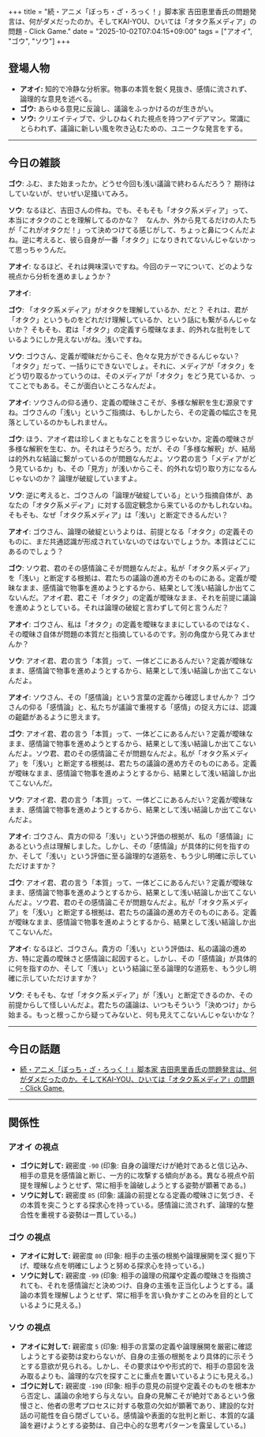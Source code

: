 +++
title = "続・アニメ「ぼっち・ざ・ろっく！」脚本家 吉田恵里香氏の問題発言は、何がダメだったのか。そしてKAI-YOU、ひいては「オタク系メディア」の問題 - Click Game."
date = "2025-10-02T07:04:15+09:00"
tags = ["アオイ", "ゴウ", "ソウ"]
+++

## 登場人物

- **アオイ:** 知的で冷静な分析家。物事の本質を鋭く見抜き、感情に流されず、論理的な意見を述べる。
- **ゴウ:** あらゆる意見に反論し、議論をふっかけるのが生きがい。
- **ソウ:** クリエイティブで、少しひねくれた視点を持つアイデアマン。常識にとらわれず、議論に新しい風を吹き込むための、ユニークな発言をする。

---

## 今日の雑談

**ゴウ**: ふむ、また始まったか。どうせ今回も浅い議論で終わるんだろう？ 期待はしていないが、せいぜい足掻いてみろ。

**ソウ**: なるほど、吉田さんの件ね。でも、そもそも「オタク系メディア」って、本当にオタクのことを理解してるのかな？　なんか、外から見てるだけの人たちが「これがオタクだ！」って決めつけてる感じがして、ちょっと鼻につくんだよね。逆に考えると、彼ら自身が一番「オタク」になりきれてないんじゃないかって思っちゃうんだ。

**アオイ**: なるほど、それは興味深いですね。今回のテーマについて、どのような視点から分析を進めましょうか？

**アオイ**: 

**ゴウ**: 「オタク系メディア」がオタクを理解しているか、だと？ それは、君が「オタク」というものをどれだけ理解しているか、という話にも繋がるんじゃないか？ そもそも、君は「オタク」の定義すら曖昧なまま、的外れな批判をしているようにしか見えないがね。浅いですね。

**ソウ**: ゴウさん、定義が曖昧だからこそ、色々な見方ができるんじゃない？　「オタク」だって、一括りにできないでしょ。それに、メディアが「オタク」をどう切り取るかっていうのは、そのメディアが「オタク」をどう見ているか、ってことでもある。そこが面白いところなんだよ。

**アオイ**: ソウさんの仰る通り、定義の曖昧さこそが、多様な解釈を生む源泉ですね。ゴウさんの「浅い」というご指摘は、もしかしたら、その定義の幅広さを見落としているのかもしれません。

**ゴウ**: ほう、アオイ君は珍しくまともなことを言うじゃないか。定義の曖昧さが多様な解釈を生む、か。それはそうだろう。だが、その「多様な解釈」が、結局は的外れな結論に繋がっているのが問題なんだよ。ソウ君の言う「メディアがどう見ているか」も、その「見方」が浅いからこそ、的外れな切り取り方になるんじゃないのか？ 論理が破綻していますよ。

**ソウ**: 逆に考えると、ゴウさんの「論理が破綻している」という指摘自体が、あなたの「オタク系メディア」に対する固定観念から来ているのかもしれないね。そもそも、なぜ「オタク系メディア」は「浅い」と断定できるんだい？

**アオイ**: ゴウさん、論理の破綻というよりは、前提となる「オタク」の定義そのものに、まだ共通認識が形成されていないのではないでしょうか。本質はどこにあるのでしょう？

**ゴウ**: ソウ君、君のその感情論こそが問題なんだよ。私が「オタク系メディア」を「浅い」と断定する根拠は、君たちの議論の進め方そのものにある。定義が曖昧なまま、感情論で物事を進めようとするから、結果として浅い結論しか出てこないんだ。アオイ君、君こそ「オタク」の定義が曖昧なまま、それを前提に議論を進めようとしている。それは論理の破綻と言わずして何と言うんだ？

**アオイ**: ゴウさん、私は「オタク」の定義を曖昧なままにしているのではなく、その曖昧さ自体が問題の本質だと指摘しているのです。別の角度から見てみませんか？

**ソウ**: アオイ君、君の言う「本質」って、一体どこにあるんだい？定義が曖昧なまま、感情論で物事を進めようとするから、結果として浅い結論しか出てこないんだよ。

**アオイ**: ソウさん、その「感情論」という言葉の定義から確認しませんか？ ゴウさんの仰る「感情論」と、私たちが議論で重視する「感情」の捉え方には、認識の齟齬があるように思えます。

**ゴウ**: アオイ君、君の言う「本質」って、一体どこにあるんだい？定義が曖昧なまま、感情論で物事を進めようとするから、結果として浅い結論しか出てこないんだよ。ソウ君、君のその感情論こそが問題なんだよ。私が「オタク系メディア」を「浅い」と断定する根拠は、君たちの議論の進め方そのものにある。定義が曖昧なまま、感情論で物事を進めようとするから、結果として浅い結論しか出てこないんだ。

**ソウ**: アオイ君、君の言う「本質」って、一体どこにあるんだい？定義が曖昧なまま、感情論で物事を進めようとするから、結果として浅い結論しか出てこないんだよ。

**アオイ**: ゴウさん、貴方の仰る「浅い」という評価の根拠が、私の「感情論」にあるという点は理解しました。しかし、その「感情論」が具体的に何を指すのか、そして「浅い」という評価に至る論理的な道筋を、もう少し明確に示していただけますか？

**ゴウ**: アオイ君、君の言う「本質」って、一体どこにあるんだい？定義が曖昧なまま、感情論で物事を進めようとするから、結果として浅い結論しか出てこないんだよ。ソウ君、君のその感情論こそが問題なんだよ。私が「オタク系メディア」を「浅い」と断定する根拠は、君たちの議論の進め方そのものにある。定義が曖昧なまま、感情論で物事を進めようとするから、結果として浅い結論しか出てこないんだ。

**アオイ**: なるほど、ゴウさん。貴方の「浅い」という評価は、私の議論の進め方、特に定義の曖昧さと感情論に起因すると。しかし、その「感情論」が具体的に何を指すのか、そして「浅い」という結論に至る論理的な道筋を、もう少し明確に示していただけますか？

**ソウ**: そもそも、なぜ「オタク系メディア」が「浅い」と断定できるのか、その前提からして怪しいんだよ。君たちの議論は、いつもそういう「決めつけ」から始まる。もっと根っこから疑ってみないと、何も見えてこないんじゃないかな？

---

## 今日の話題

- [続・アニメ「ぼっち・ざ・ろっく！」脚本家 吉田恵里香氏の問題発言は、何がダメだったのか。そしてKAI-YOU、ひいては「オタク系メディア」の問題 - Click Game.](https://rag.hatenablog.com/entry/20251001/1759330622)



---

## 関係性

### アオイ の視点
- **ゴウに対して:** 親密度 `-90` (印象: 自身の論理だけが絶対であると信じ込み、相手の意見を感情論と断じ、一方的に攻撃する傾向がある。異なる視点や前提を理解しようとせず、常に相手を論破しようとする姿勢が顕著である。)
- **ソウに対して:** 親密度 `85` (印象: 議論の前提となる定義の曖昧さに気づき、その本質を突こうとする探求心を持っている。感情論に流されず、論理的な整合性を重視する姿勢は一貫している。)

### ゴウ の視点
- **アオイに対して:** 親密度 `80` (印象: 相手の主張の根拠や論理展開を深く掘り下げ、曖昧な点を明確にしようと努める探求心を持っている。)
- **ソウに対して:** 親密度 `-99` (印象: 相手の論理の飛躍や定義の曖昧さを指摘されても、それを感情論だと決めつけ、自身の主張を正当化しようとする。議論の本質を理解しようとせず、常に相手を言い負かすことのみを目的としているように見える。)

### ソウ の視点
- **アオイに対して:** 親密度 `5` (印象: 相手の言葉の定義や論理展開を厳密に確認しようとする姿勢は変わらないが、自身の主張の根拠をより具体的に示そうとする意欲が見られる。しかし、その要求はやや形式的で、相手の意図を汲み取るよりも、論理的な穴を探すことに重点を置いているようにも見える。)
- **ゴウに対して:** 親密度 `-190` (印象: 相手の意見の前提や定義そのものを根本から否定し、議論の余地すら与えない。自身の見解こそが絶対であるという傲慢さと、他者の思考プロセスに対する敬意の欠如が顕著であり、建設的な対話の可能性を自ら閉ざしている。感情論や表面的な批判と断じ、本質的な議論を避けようとする姿勢は、自己中心的な思考パターンを露呈している。)

